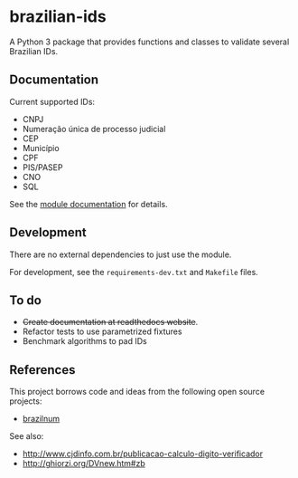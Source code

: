 # brazilian-ids

A Python 3 package that provides functions and classes to validate several Brazilian IDs.

## Documentation

Current supported IDs:

- CNPJ
- Numeração única de processo judicial
- CEP
- Município
- CPF
- PIS/PASEP
- CNO
- SQL

See the [module documentation](https://brazilian-ids.readthedocs.io/en/latest/)
for details.

## Development

There are no external dependencies to just use the module.

For development, see the `requirements-dev.txt` and `Makefile` files.

## To do

- ~~Create documentation at readthedocs website~~.
- Refactor tests to use parametrized fixtures
- Benchmark algorithms to pad IDs

## References

This project borrows code and ideas from the following open source projects:

- [brazilnum](https://github.com/poliquin/brazilnum)

See also:

- http://www.cjdinfo.com.br/publicacao-calculo-digito-verificador
- http://ghiorzi.org/DVnew.htm#zb